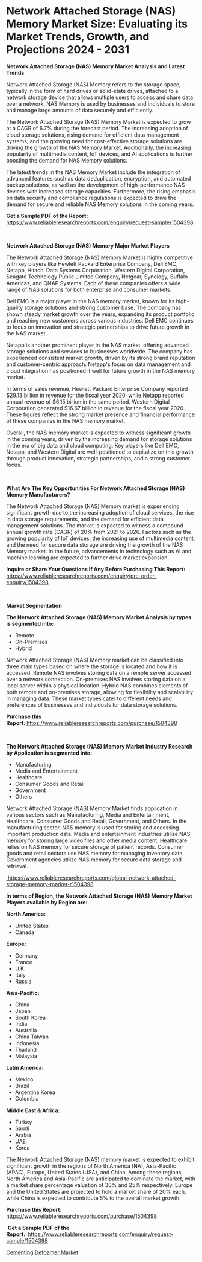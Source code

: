 <p><h1>Network Attached Storage (NAS) Memory Market Size: Evaluating its Market Trends, Growth, and Projections 2024 - 2031</h1></p><p><strong>Network Attached Storage (NAS) Memory Market Analysis and Latest Trends</strong></p>
<p><p>Network Attached Storage (NAS) Memory refers to the storage space, typically in the form of hard drives or solid-state drives, attached to a network storage device that allows multiple users to access and share data over a network. NAS Memory is used by businesses and individuals to store and manage large amounts of data securely and efficiently.</p><p>The Network Attached Storage (NAS) Memory Market is expected to grow at a CAGR of 6.7% during the forecast period. The increasing adoption of cloud storage solutions, rising demand for efficient data management systems, and the growing need for cost-effective storage solutions are driving the growth of the NAS Memory Market. Additionally, the increasing popularity of multimedia content, IoT devices, and AI applications is further boosting the demand for NAS Memory solutions.</p><p>The latest trends in the NAS Memory Market include the integration of advanced features such as data deduplication, encryption, and automated backup solutions, as well as the development of high-performance NAS devices with increased storage capacities. Furthermore, the rising emphasis on data security and compliance regulations is expected to drive the demand for secure and reliable NAS Memory solutions in the coming years.</p></p>
<p><strong>Get a Sample PDF of the Report:&nbsp;</strong> <a href="https://www.reliableresearchreports.com/enquiry/request-sample/1504398">https://www.reliableresearchreports.com/enquiry/request-sample/1504398</a></p>
<p>&nbsp;</p>
<p><strong>Network Attached Storage (NAS) Memory Major Market Players</strong></p>
<p><p>The Network Attached Storage (NAS) Memory Market is highly competitive with key players like Hewlett Packard Enterprise Company, Dell EMC, Netapp, Hitachi Data Systems Corporation, Western Digital Corporation, Seagate Technology Public Limited Company, Netgear, Synology, Buffalo Americas, and QNAP Systems. Each of these companies offers a wide range of NAS solutions for both enterprise and consumer markets.</p><p>Dell EMC is a major player in the NAS memory market, known for its high-quality storage solutions and strong customer base. The company has shown steady market growth over the years, expanding its product portfolio and reaching new customers across various industries. Dell EMC continues to focus on innovation and strategic partnerships to drive future growth in the NAS market.</p><p>Netapp is another prominent player in the NAS market, offering advanced storage solutions and services to businesses worldwide. The company has experienced consistent market growth, driven by its strong brand reputation and customer-centric approach. Netapp's focus on data management and cloud integration has positioned it well for future growth in the NAS memory market.</p><p>In terms of sales revenue, Hewlett Packard Enterprise Company reported $29.13 billion in revenue for the fiscal year 2020, while Netapp reported annual revenue of $6.15 billion in the same period. Western Digital Corporation generated $16.67 billion in revenue for the fiscal year 2020. These figures reflect the strong market presence and financial performance of these companies in the NAS memory market.</p><p>Overall, the NAS memory market is expected to witness significant growth in the coming years, driven by the increasing demand for storage solutions in the era of big data and cloud computing. Key players like Dell EMC, Netapp, and Western Digital are well-positioned to capitalize on this growth through product innovation, strategic partnerships, and a strong customer focus.</p></p>
<p>&nbsp;</p>
<p><strong>What Are The Key Opportunities For Network Attached Storage (NAS) Memory Manufacturers?</strong></p>
<p><p>The Network Attached Storage (NAS) Memory market is experiencing significant growth due to the increasing adoption of cloud services, the rise in data storage requirements, and the demand for efficient data management solutions. The market is expected to witness a compound annual growth rate (CAGR) of 20% from 2021 to 2026. Factors such as the growing popularity of IoT devices, the increasing use of multimedia content, and the need for secure data storage are driving the growth of the NAS Memory market. In the future, advancements in technology such as AI and machine learning are expected to further drive market expansion.</p></p>
<p><strong>Inquire or Share Your Questions If Any Before Purchasing This Report:</strong> <a href="https://www.reliableresearchreports.com/enquiry/pre-order-enquiry/1504398">https://www.reliableresearchreports.com/enquiry/pre-order-enquiry/1504398</a></p>
<p>&nbsp;</p>
<p><strong>Market Segmentation</strong></p>
<p><strong>The Network Attached Storage (NAS) Memory Market Analysis by types is segmented into:</strong></p>
<p><ul><li>Remote</li><li>On-Premises</li><li>Hybrid</li></ul></p>
<p><p>Network Attached Storage (NAS) Memory market can be classified into three main types based on where the storage is located and how it is accessed. Remote NAS involves storing data on a remote server accessed over a network connection. On-premises NAS involves storing data on a local server within a physical location. Hybrid NAS combines elements of both remote and on-premises storage, allowing for flexibility and scalability in managing data. These market types cater to different needs and preferences of businesses and individuals for data storage solutions.</p></p>
<p><strong>Purchase this Report:&nbsp;</strong><a href="https://www.reliableresearchreports.com/purchase/1504398">https://www.reliableresearchreports.com/purchase/1504398</a></p>
<p>&nbsp;</p>
<p><strong>The Network Attached Storage (NAS) Memory Market Industry Research by Application is segmented into:</strong></p>
<p><ul><li>Manufacturing</li><li>Media and Entertainment</li><li>Healthcare</li><li>Consumer Goods and Retail</li><li>Government</li><li>Others</li></ul></p>
<p><p>Network Attached Storage (NAS) Memory Market finds application in various sectors such as Manufacturing, Media and Entertainment, Healthcare, Consumer Goods and Retail, Government, and Others. In the manufacturing sector, NAS memory is used for storing and accessing important production data. Media and entertainment industries utilize NAS memory for storing large video files and other media content. Healthcare relies on NAS memory for secure storage of patient records. Consumer goods and retail sectors use NAS memory for managing inventory data. Government agencies utilize NAS memory for secure data storage and retrieval.</p></p>
<p><a href="https://www.reliableresearchreports.com/global-network-attached-storage-memory-market-r1504398">&nbsp;https://www.reliableresearchreports.com/global-network-attached-storage-memory-market-r1504398</a></p>
<p><strong>In terms of Region, the Network Attached Storage (NAS) Memory Market Players available by Region are:</strong></p>
<p>
    <p> <strong> North America: </strong>
        <ul>
            <li>United States</li>
            <li>Canada</li>
        </ul>
        </p> 
    <p> <strong> Europe: </strong>
        <ul>
            <li>Germany</li>
            <li>France</li>
            <li>U.K.</li>
            <li>Italy</li>
            <li>Russia</li>
        </ul>
        </p> 
    <p> <strong> Asia-Pacific: </strong>
        <ul>
            <li>China</li>
            <li>Japan</li>
            <li>South Korea</li>
            <li>India</li>
            <li>Australia</li>
            <li>China Taiwan</li>
            <li>Indonesia</li>
            <li>Thailand</li>
            <li>Malaysia</li>
        </ul>
        </p> 
    <p> <strong> Latin America: </strong>
        <ul>
            <li>Mexico</li>
            <li>Brazil</li>
            <li>Argentina Korea</li>
            <li>Colombia</li>
        </ul>
        </p> 
    <p> <strong> Middle East & Africa: </strong>
        <ul>
            <li>Turkey</li>
            <li>Saudi</li>
            <li>Arabia</li>
            <li>UAE</li>
            <li>Korea</li>
        </ul>
    </p>
    </p>
<p><p>The Network Attached Storage (NAS) memory market is expected to exhibit significant growth in the regions of North America (NA), Asia-Pacific (APAC), Europe, United States (USA), and China. Among these regions, North America and Asia-Pacific are anticipated to dominate the market, with a market share percentage valuation of 30% and 25% respectively. Europe and the United States are projected to hold a market share of 20% each, while China is expected to contribute 5% to the overall market growth.</p></p>
<p><strong>Purchase this Report: </strong><a href="https://www.reliableresearchreports.com/purchase/1504398">https://www.reliableresearchreports.com/purchase/1504398</a></p>
<p>&nbsp;<strong>Get a Sample PDF of the Report:&nbsp;&nbsp;</strong><a href="https://www.reliableresearchreports.com/enquiry/request-sample/1504398">https://www.reliableresearchreports.com/enquiry/request-sample/1504398</a></p>
<p><strong></strong></p>
<p><p><a href="https://zircon-bluebell-299.notion.site/Cementing-Defoamer-Market-Size-Growing-and-Forecasted-for-period-from-2024-2031-and-provides-compl-e02772839d0e476db11b301fe2cbd81f">Cementing Defoamer Market</a></p></p>
